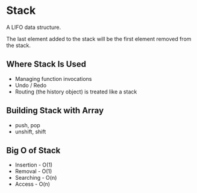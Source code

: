 # Stack

A LIFO data structure.

The last element added to the stack will be the first element removed from the stack.

## Where Stack Is Used

* Managing function invocations
* Undo / Redo
* Routing (the history object) is treated like a stack

## Building Stack with Array

* push, pop
* unshift, shift

## Big O of Stack

* Insertion - O(1)
* Removal - O(1)
* Searching - O(n)
* Access - O(n)
